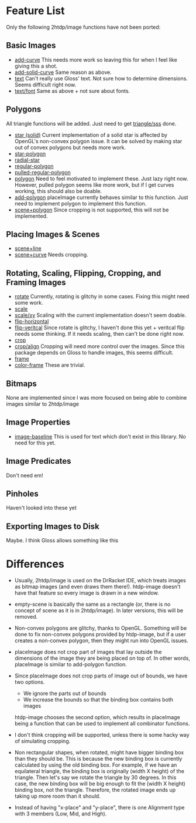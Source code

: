 # Feature List

Only the following 2htdp/image functions have not been ported:

## Basic Images

* [add-curve](https://docs.racket-lang.org/teachpack/2htdpimage.html#%28def._%28%28lib._2htdp%2Fimage..rkt%29._add-curve%29%29)
	This needs more work so leaving this for when I feel like giving this a shot.
* [add-solid-curve](https://docs.racket-lang.org/teachpack/2htdpimage.html#%28def._%28%28lib._2htdp%2Fimage..rkt%29._add-solid-curve%29%29)
	Same reason as above.
* [text](https://docs.racket-lang.org/teachpack/2htdpimage.html#%28def._%28%28lib._2htdp%2Fimage..rkt%29._text%29%29)
	Can't really use Gloss' text. Not sure how to determine dimensions. Seems difficult right now.
* [text/font](https://docs.racket-lang.org/teachpack/2htdpimage.html#%28def._%28%28lib._2htdp%2Fimage..rkt%29._text%2Ffont%29%29)
	Same as above + not sure about fonts.

## Polygons 

All triangle functions will be added. Just need to get [triangle/sss](https://docs.racket-lang.org/teachpack/2htdpimage.html#%28def._%28%28lib._2htdp%2Fimage..rkt%29._triangle%2Fsss%29%29) done.

* [star (solid)](https://docs.racket-lang.org/teachpack/2htdpimage.html#%28def._%28%28lib._2htdp%2Fimage..rkt%29._star%29%29)
	Current implementation of a solid star is affected by OpenGL's non-convex polygon issue. It can be solved by making star
  out of convex polygons but needs more work.
* [star-polygon](https://docs.racket-lang.org/teachpack/2htdpimage.html#%28def._%28%28lib._2htdp%2Fimage..rkt%29._star-polygon%29%29)
* [radial-star](https://docs.racket-lang.org/teachpack/2htdpimage.html#%28def._%28%28lib._2htdp%2Fimage..rkt%29._radial-star%29%29)
* [regular-polygon](https://docs.racket-lang.org/teachpack/2htdpimage.html#%28def._%28%28lib._2htdp%2Fimage..rkt%29._regular-polygon%29%29)
* [pulled-regular-polygon](https://docs.racket-lang.org/teachpack/2htdpimage.html#%28def._%28%28lib._2htdp%2Fimage..rkt%29._pulled-regular-polygon%29%29)
* [polygon](https://docs.racket-lang.org/teachpack/2htdpimage.html#%28def._%28%28lib._2htdp%2Fimage..rkt%29._polygon%29%29)
	Need to feel motivated to implement these. Just lazy right now. However, pulled polygon seems like more work, but if I get curves working,
  this should also be doable.
* [add-polygon](https://docs.racket-lang.org/teachpack/2htdpimage.html#%28def._%28%28lib._2htdp%2Fimage..rkt%29._add-polygon%29%29)
	placeImage currently behaves similar to this function. Just need to implement polygon to implement this function.
* [scene+polygon](https://docs.racket-lang.org/teachpack/2htdpimage.html#%28def._%28%28lib._2htdp%2Fimage..rkt%29.scene%2Bpolygon%29%29)
	Since cropping is not supported, this will not be implemented.

## Placing Images & Scenes

* [scene+line](https://docs.racket-lang.org/teachpack/2htdpimage.html#%28def._%28%28lib._2htdp%2Fimage..rkt%29.scene%2Bline%29%29)
* [scene+curve](https://docs.racket-lang.org/teachpack/2htdpimage.html#%28def._%28%28lib._2htdp%2Fimage..rkt%29.scene%2Bcurve%29%29)
	Needs cropping.

## Rotating, Scaling, Flipping, Cropping, and Framing Images

* [rotate](https://docs.racket-lang.org/teachpack/2htdpimage.html#%28def._%28%28lib._2htdp%2Fimage..rkt%29.rotate%29%29)
	Currently, rotating is glitchy in some cases. Fixing this might need some work.
* [scale](https://docs.racket-lang.org/teachpack/2htdpimage.html#%28def._%28%28lib._2htdp%2Fimage..rkt%29.scale%29%29)
* [scale/xy](https://docs.racket-lang.org/teachpack/2htdpimage.html#%28def._%28%28lib._2htdp%2Fimage..rkt%29.scale%2Fxy%29%29)
	Scaling with the current implementation doesn't seem doable.
* [flip-horizontal](https://docs.racket-lang.org/teachpack/2htdpimage.html#%28def._%28%28lib._2htdp%2Fimage..rkt%29.flip-horizontal%29%29)
* [flip-veritcal](https://docs.racket-lang.org/teachpack/2htdpimage.html#%28def._%28%28lib._2htdp%2Fimage..rkt%29.flip-veritcal%29%29)
	Since rotate is glitchy, I haven't done this yet + veritcal flip needs some thinking. If it needs scaling, then can't be done right now.
* [crop](https://docs.racket-lang.org/teachpack/2htdpimage.html#%28def._%28%28lib._2htdp%2Fimage..rkt%29.crop%29%29)
* [crop/align](https://docs.racket-lang.org/teachpack/2htdpimage.html#%28def._%28%28lib._2htdp%2Fimage..rkt%29.crop%2Falign%29%29)
	Cropping will need more control over the images. Since this package depends on Gloss to handle images, this seems difficult.
* [frame](https://docs.racket-lang.org/teachpack/2htdpimage.html#%28def._%28%28lib._2htdp%2Fimage..rkt%29.frame%29%29)
* [color-frame](https://docs.racket-lang.org/teachpack/2htdpimage.html#%28def._%28%28lib._2htdp%2Fimage..rkt%29.color-frame%29%29)
	These are trivial.

## Bitmaps

None are implemented since I was more focused on being able to combine images similar to 2htdp/image

## Image Properties

* [image-baseline](https://docs.racket-lang.org/teachpack/2htdpimage.html#%28def._%28%28lib._2htdp%2Fimage..rkt%29.image-baseline%29%29)
	This is used for text which don't exist in this library. No need for this yet.

## Image Predicates

Don't need em!

## Pinholes

Haven't looked into these yet

## Exporting Images to Disk

Maybe. I think Gloss allows something like this


# Differences

* Usually, 2htdp/image is used on the DrRacket IDE, which treats images as bitmap images
  (and even draws them there!).
  htdp-image doesn't have that feature so every image is drawn in a new window.
* empty-scene is basically the same as a rectangle (or, there is no concept of scene as it is in 2htdp/image).
  In later versions, this will be removed.
* Non-convex polygons are glitchy, thanks to OpenGL. Something will be done to fix non-convex polygons
  provided by htdp-image, but if a user creates a non-convex polygon, then they might run into OpenGL issues.
* placeImage does not crop part of images that lay outside the dimensions of the image they are being placed on top of.
  In other words, placeImage is similar to add-polygon function.
* Since placeImage does not crop parts of image out of bounds, we have two options.
  - We ignore the parts out of bounds
  - We increase the bounds so that the binding box contains both images

  htdp-image chooses the second option, which results in placeImage being a function that can be used to implement
  all combinator functions.
* I don't think cropping will be supported, unless there is some hacky way of simulating cropping.
* Non rectangular shapes, when rotated, might have bigger binding box than they should be. This is because
  the new binding box is currently calculated by using the old binding box.
  For example, if we have an equilateral triangle, the binding box is originally (width X height) of the triangle.
  Then let's say we rotate the triangle by 30 degrees. In this case, the new binding box will be big enough to fit
  the (width X height) binding box, not the triangle. Therefore, the rotated image ends up taking up more room
  than it should.
* Instead of having "x-place" and "y-place", there is one Alignment type with 3 members (Low, Mid, and High).
